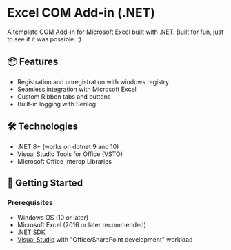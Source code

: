 # Excel COM Add-in (.NET)

A template COM Add-in for Microsoft Excel built with .NET. 
Built for fun, just to see if it was possible. :)

## 📦 Features

- Registration and unregistration with windows registry
- Seamless integration with Microsoft Excel
- Custom Ribbon tabs and buttons
- Built-in logging with Serilog

## 🛠️ Technologies

- .NET 8+ (works on dotnet 9 and 10)
- Visual Studio Tools for Office (VSTO)
- Microsoft Office Interop Libraries

## 🚀 Getting Started

### Prerequisites

- Windows OS (10 or later)
- Microsoft Excel (2016 or later recommended)
- [.NET SDK](https://dotnet.microsoft.com/download)
- [Visual Studio](https://visualstudio.microsoft.com/) with "Office/SharePoint development" workload

